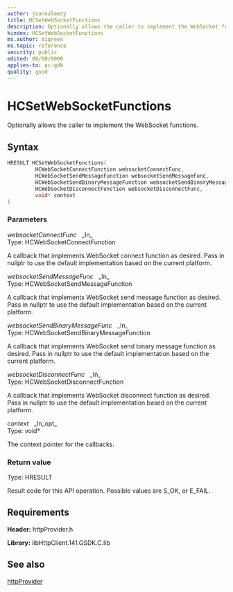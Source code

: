 ```yaml
---
author: joannaleecy
title: HCSetWebSocketFunctions
description: Optionally allows the caller to implement the WebSocket functions.
kindex: HCSetWebSocketFunctions
ms.author: migreen
ms.topic: reference
security: public
edited: 00/00/0000
applies-to: pc-gdk
quality: good
---
```


# HCSetWebSocketFunctions  

Optionally allows the caller to implement the WebSocket functions.  

## Syntax  
  
```cpp
HRESULT HCSetWebSocketFunctions(  
         HCWebSocketConnectFunction websocketConnectFunc,  
         HCWebSocketSendMessageFunction websocketSendMessageFunc,  
         HCWebSocketSendBinaryMessageFunction websocketSendBinaryMessageFunc,  
         HCWebSocketDisconnectFunction websocketDisconnectFunc,  
         void* context  
)  
```  
  
### Parameters  
  
*websocketConnectFunc* &nbsp;&nbsp;\_In\_  
Type: HCWebSocketConnectFunction  
  
A callback that implements WebSocket connect function as desired. Pass in nullptr to use the default implementation based on the current platform.  
  
*websocketSendMessageFunc* &nbsp;&nbsp;\_In\_  
Type: HCWebSocketSendMessageFunction  
  
A callback that implements WebSocket send message function as desired. Pass in nullptr to use the default implementation based on the current platform.  
  
*websocketSendBinaryMessageFunc* &nbsp;&nbsp;\_In\_  
Type: HCWebSocketSendBinaryMessageFunction  
  
A callback that implements WebSocket send binary message function as desired. Pass in nullptr to use the default implementation based on the current platform.  
  
*websocketDisconnectFunc* &nbsp;&nbsp;\_In\_  
Type: HCWebSocketDisconnectFunction  
  
A callback that implements WebSocket disconnect function as desired. Pass in nullptr to use the default implementation based on the current platform.  
  
*context* &nbsp;&nbsp;\_In\_opt\_  
Type: void*  
  
The context pointer for the callbacks.  
  
  
### Return value  
Type: HRESULT
  
Result code for this API operation. Possible values are S_OK, or E_FAIL.
  
## Requirements  
  
**Header:** httpProvider.h
  
**Library:** libHttpClient.141.GSDK.C.lib
  
## See also  
[httpProvider](../httpprovider_members.md)  
  
  